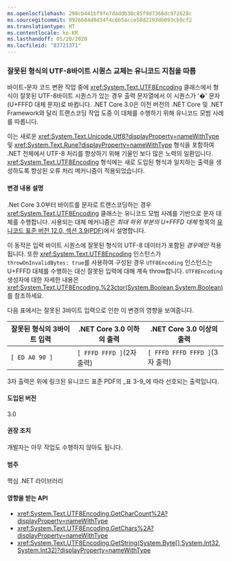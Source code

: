 ```yaml
---
ms.openlocfilehash: 298cb441bf9fe7daddb30c85f9d7366dc972628c
ms.sourcegitcommit: 0926684d8d34f4c6b5acce58d2193db093cb9cf2
ms.translationtype: HT
ms.contentlocale: ko-KR
ms.lasthandoff: 05/20/2020
ms.locfileid: "83721371"
---
```

### <a name="replacing-ill-formed-utf-8-byte-sequences-follows-unicode-guidelines"></a>잘못된 형식의 UTF-8바이트 시퀀스 교체는 유니코드 지침을 따름

바이트-문자 코드 변환 작업 중에 <xref:System.Text.UTF8Encoding> 클래스에서 형식이 잘못된 UTF-8바이트 시퀀스가 있는 경우 출력 문자열에서 이 시퀀스가 '�' 문자(U+FFFD 대체 문자)로 바뀝니다. .NET Core 3.0은 이전 버전의 .NET Core 및 .NET Framework와 달리 트랜스코딩 작업 도중 이 대체를 수행하기 위해 유니코드 모범 사례를 따릅니다.

이는 새로운 <xref:System.Text.Unicode.Utf8?displayProperty=nameWithType> 및 <xref:System.Text.Rune?displayProperty=nameWithType> 형식을 포함하여 .NET 전체에서 UTF-8 처리를 향상하기 위해 기울인 보다 많은 노력의 일환입니다. <xref:System.Text.UTF8Encoding> 형식에는 새로 도입된 형식과 일치하는 출력을 생성하도록 향상된 오류 처리 메커니즘이 적용되었습니다.

#### <a name="change-description"></a>변경 내용 설명

.Net Core 3.0부터 바이트를 문자로 트랜스코딩하는 경우 <xref:System.Text.UTF8Encoding> 클래스는 유니코드 모범 사례를 기반으로 문자 대체를 수행합니다. 사용되는 대체 메커니즘은 _최대 하위 부분의 U+FFFD 대체_ 항목의 [유니코드 표준 버전 12.0, 섹션 3.9(PDF)](https://www.unicode.org/versions/Unicode12.0.0/ch03.pdf)에서 설명합니다.

이 동작은 입력 바이트 시퀀스에 잘못된 형식의 UTF-8 데이터가 포함된 _경우에만_ 적용됩니다. 또한 <xref:System.Text.UTF8Encoding> 인스턴스가 `throwOnInvalidBytes: true`를 사용하여 구성된 경우 `UTF8Encoding` 인스턴스는 U+FFFD 대체를 수행하는 대신 잘못된 입력에 대해 계속 throw합니다. `UTF8Encoding` 생성자에 대한 자세한 내용은 <xref:System.Text.UTF8Encoding.%23ctor(System.Boolean,System.Boolean)>를 참조하세요.

다음 표에서는 잘못된 3바이트 입력으로 인한 이 변경의 영향을 보여줍니다.

| 잘못된 형식의 3바이트 입력 | .NET Core 3.0 이하의 출력          | .NET Core 3.0 이상의 출력        |
|-------------------------|--------------------------------------|-------------------------------------------|
| `[ ED A0 90 ]`          | `[ FFFD FFFD ]`(2자 출력) | `[ FFFD FFFD FFFD ]`(3자 출력) |

3자 출력은 위에 링크된 유니코드 표준 PDF의 _표 3-9_에 따라 선호되는 출력입니다.

#### <a name="version-introduced"></a>도입된 버전

3.0

#### <a name="recommended-action"></a>권장 조치

개발자는 아무 작업도 수행하지 않아도 됩니다.

#### <a name="category"></a>범주

핵심 .NET 라이브러리

#### <a name="affected-apis"></a>영향을 받는 API

- <xref:System.Text.UTF8Encoding.GetCharCount%2A?displayProperty=nameWithType>
- <xref:System.Text.UTF8Encoding.GetChars%2A?displayProperty=nameWithType>
- <xref:System.Text.UTF8Encoding.GetString(System.Byte[],System.Int32,System.Int32)?displayProperty=nameWithType>

<!--

#### Affected APIs

- `Overload:System.Text.UTF8Encoding.GetCharCount`
- `Overload:System.Text.UTF8Encoding.GetChars`
- `M:System.Text.UTF8Encoding.GetString(System.Byte[],System.Int32,System.Int32)`

-->
